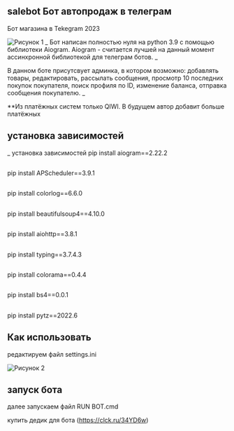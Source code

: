 ## salebot Бот автопродаж в телеграм
Бот магазина в Tekegram 2023

![Рисунок 1 ](https://conff.org/uploads/posts/2022-05/amc8tfq.png)
_
Бот написан полностью нуля на python 3.9 с помощью библиотеки Aiogram. Aiogram - считается лучшей на данный момент ассинхронной библиотекой для телеграм ботов.
_

В данном боте присутсвует админка, в котором возможно: добавлять товары, редактировать, рассылать сообщения, просмотр 10 последних покупок покупателя, поиск профиля по ID, изменение баланса, отправка сообщения покупателю.
_

**Из платёжных систем только QIWI. В будущем автор добавит больше платёжных
## установка зависимостей
_
установка зависимостей
pip install aiogram==2.22.2
##
pip install APScheduler==3.9.1
##
pip install colorlog==6.6.0
##
pip install beautifulsoup4==4.10.0
##
pip install aiohttp==3.8.1
##
pip install typing==3.7.4.3
##
pip install colorama==0.4.4
##
pip install bs4==0.0.1
##
pip install pytz==2022.6
##
## Как использовать
редактируем файл settings.ini
 
 ![Рисунок 2 ](https://skr.sh/i/280523/MzLhvr6C.jpg)
## запуск бота
далее запускаем файл RUN BOT.cmd

купить дедик для бота (https://clck.ru/34YD6w)
